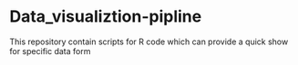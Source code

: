 # Data_visualiztion-pipline
This repository contain scripts for R code which can provide a quick show for specific data form
